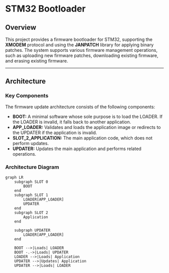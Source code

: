 # STM32 Bootloader

## Overview
This project provides a firmware bootloader for STM32, supporting the **XMODEM** protocol and using the **JANPATCH** library for applying binary patches. The system supports various firmware management operations, such as uploading new firmware patches, downloading existing firmware, and erasing existing firmware.

---

## Architecture

### Key Components
The firmware update architecture consists of the following components:
- **BOOT:** A minimal software whose sole purpose is to load the LOADER. If the LOADER is invalid, it falls back to another application.
- **APP_LOADER:** Validates and loads the application image or redirects to the UPDATER if the application is invalid.
- **SLOT_2_APPLICATION:** The main application code, which does not perform updates.
- **UPDATER:** Updates the main application and performs related operations.

### Architecture Diagram

```mermaid
graph LR
    subgraph SLOT 0
        BOOT
    end
    subgraph SLOT 1
        LOADER[APP_LOADER]
        UPDATER
    end
    subgraph SLOT 2
        Application
    end

    subgraph UPDATER
        LOADER[APP_LOADER]
    end
    
    BOOT -->|Loads| LOADER
    BOOT -.->|Loads| UPDATER
    LOADER -->|Loads| Application
    UPDATER -->|Updates| Application
    UPDATER -->|Loads| LOADER
